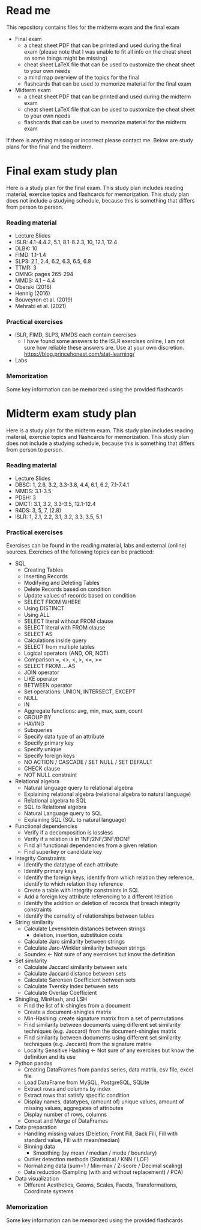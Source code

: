 # Read me
This repository contains files for the midterm exam and the final exam
- Final exam
    - a cheat sheet PDF that can be printed and used during the final exam (please note that I was unable to fit all info on the cheat sheet so some things might be missing)
    - cheat sheet LaTeX file that can be used to customize the cheat sheet to your own needs
    - a mind map overview of the topics for the final
    - flashcards that can be used to memorize material for the final exam
- Midterm exam
    - a cheat sheet PDF that can be printed and used during the midterm exam
    - cheat sheet LaTeX file that can be used to customize the cheat sheet to your own needs
    - flashcards that can be used to memorize material for the midterm exam

If there is anything missing or incorrect please contact me.
Below are study plans for the final and the midterm.

# Final exam study plan

Here is a study plan for the final exam. This study plan includes reading material, exercise topics and flashcards for memorization. This study plan does not include a studying schedule, because this is something that differs from person to person.

### Reading material
 - Lecture Slides
 - ISLR: 4.1-4.4.2, 5.1, 8.1-8.2.3, 10, 12.1, 12.4
 - DLBK: 10
 - FIMD: 1.1-1.4
 - SLP3: 2.1, 2.4, 6.2, 6.3, 6.5, 6.8
 - TTMR: 3
 - OMNG: pages 265-294
 - MMDS: 4.1 – 4.4
 - Oberski (2016)
 - Hennig (2016)
 - Bouveyron et al. (2019)
 - Mehrabi et al. (2021)

### Practical exercises
 - ISLR, FIMD, SLP3, MMDS each contain exercises
     - I have found some answers to the ISLR exercises online, I am not sure how reliable these answers are. Use at your own discretion. https://blog.princehonest.com/stat-learning/
 - Labs

### Memorization
Some key information can be memorized using the provided flashcards

# Midterm exam study plan

Here is a study plan for the midterm exam. This study plan includes reading material, exercise topics and flashcards for memorization. This study plan does not include a studying schedule, because this is something that differs from person to person.

### Reading material

- Lecture Slides
- DBSC: 1, 2.6, 3.2, 3.3-3.8, 4.4, 6.1, 6.2, 7.1-7.4.1
- MMDS: 3.1-3.5
- PDSH: 3
- DMCT: 3.1, 3.2, 3.3-3.5, 12.1-12.4
- R4DS: 3, 5, 7, (2.8)
- ISLR: 1, 2.1, 2.2, 3.1, 3.2, 3.3, 3.5, 5.1

### Practical exercises

Exercises can be found in the reading material, labs and external (online) sources. Exercises of the following topics can be practiced:

- SQL
    - Creating Tables
    - Inserting Records
    - Modifying and Deleting Tables
    - Delete Records based on condition
    - Update values of records based on condition
    - SELECT FROM WHERE
    - Using DISTINCT
    - Using ALL
    - SELECT literal without FROM clause
    - SELECT literal with FROM clause
    - SELECT AS
    - Calculations inside query
    - SELECT from multiple tables
    - Logical operators (AND, OR, NOT)
    - Comparison =, <>, <, >, <=, >=
    - SELECT FROM … AS
    - JOIN operator
    - LIKE operator
    - BETWEEN operator
    - Set operations: UNION, INTERSECT, EXCEPT
    - NULL
    - IN
    - Aggregate functions: avg, min, max, sum, count
    - GROUP BY
    - HAVING
    - Subqueries
    - Specify data type of an attribute
    - Specify primary key
    - Specify unique
    - Specify foreign keys
    - NO ACTION / CASCADE / SET NULL / SET DEFAULT
    - CHECK clause
    - NOT NULL constraint
- Relational algebra
    - Natural language query to relational algebra
    - Explaining relational algebra (relational algebra to natural language)
    - Relational algebra to SQL
    - SQL to Relational algebra
    - Natural Language query to SQL
    - Explaining SQL (SQL to natural language)
- Functional dependencies
    - Verify if a decomposition is lossless
    - Verify if a relation is in 1NF/2NF/3NF/BCNF
    - Find all functional dependencies from a given relation
    - Find superkey or candidate key
- Integrity Constraints
    - Identify the datatype of each attribute
    - Identify primary keys
    - Identify the foreign keys, identify from which relation they reference, identify to which relation they reference
    - Create a table with integrity constraints in SQL
    - Add a foreign key attribute referencing to a different relation
    - Identify the addition or deletion of records that breach integrity constraints
    - Identify the carnality of relationships between tables
- String similarity
    - Calculate Levenshtein distances between strings
        - deletion, insertion, substituion costs
    - Calculate Jaro similarity between strings
    - Calculate Jaro-Winkler similarity between strings
    - Soundex <- Not sure of any exercises but know the definition
- Set similarity
    - Calculate Jaccard similarity between sets
    - Calculate Jaccard distance between sets
    - Calculate Sørensen Coefficient between sets
    - Calculate Tversky Index between sets
    - Calculate Overlap Coefficient
- Shingling, MinHash, and LSH
    - Find the list of k-shingles from a document
    - Create a document-shingles matrix
    - Min-Hashing: create signature matrix from a set of permutations
    - Find similarity between documents using different set similarity techniques (e.g. Jaccard) from the document-shingles matrix
    - Find similarity between documents using different set similarity techniques (e.g. Jaccard) from the signature matrix
    - Locality Sensitive Hashing <- Not sure of any exercises but know the definition and its use
- Python pandas
    - Creating DataFrames from pandas series, data matrix, csv file, excel file
    - Load DataFrame from MySQL, PostgreSQL, SQLite
    - Extract rows and columns by index
    - Extract rows that satisfy specific condition
    - Display names, datatypes, (amount of) unique values, amount of missing values, aggregates of attributes
    - Display number of rows, columns
    - Concat and Merge of DataFrames
- Data preparation
    - Handling missing values (Deletion, Front Fill, Back Fill, Fill with standard value, Fill with mean/median)
    - Binning data
        - Smoothing (by mean / median / mode / boundary)
    - Outlier detection methods (Statistical / KNN / LOF)
    - Normalizing data (sum=1 / Min-max / Z-score / Decimal scaling)
    - Data reduction (Sampling (with and without replacement) / PCA)
- Data visualization
    - Different Aesthetics, Geoms, Scales, Facets, Transformations, Coordinate systems

### Memorization

Some key information can be memorized using the provided flashcards
